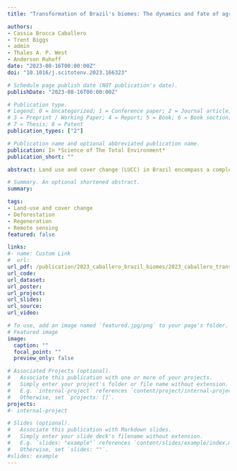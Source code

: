 ```yaml
---
title: "Transformation of Brazil's biomes: The dynamics and fate of agriculture and pasture expansion into native vegetation"

authors:
- Cassia Brocca Caballero
- Trent Biggs
- admin
- Thales A. P. West
- Anderson Ruhoff
date: "2023-08-16T00:00:00Z"
doi: "10.1016/j.scitotenv.2023.166323"

# Schedule page publish date (NOT publication's date).
publishDate: "2023-08-16T00:00:00Z"

# Publication type.
# Legend: 0 = Uncategorized; 1 = Conference paper; 2 = Journal article;
# 3 = Preprint / Working Paper; 4 = Report; 5 = Book; 6 = Book section;
# 7 = Thesis; 8 = Patent
publication_types: ["2"]

# Publication name and optional abbreviated publication name.
publication: In *Science of The Total Environment*
publication_short: ""

abstract: Land use and cover change (LUCC) in Brazil encompass a complex interplay of diverse factors across different biomes. Understanding these dynamics is crucial for informed decision-making and sustainable land management. In this study, we comprehensively analyzed LUCC patterns and drivers using 30 m resolution MapBiomas Collection 6.0 data (1985–2020). By mapping deforestation of primary and secondary natural vegetation, natural vegetation regeneration, and transitions between pasture, soybean, agriculture, and irrigation, we shed light on the intricate nature of LUCC in Brazil. Our findings highlight significant and increasing trends of deforestation in primary vegetation in the country. Simultaneously, the Atlantic Forest, Caatinga, Pampa, and other regions of the Cerrado have experienced intensification processes. Notably, the pasture area in Brazil reached its peak in 2006 and has since witnessed a gradual replacement by soybean and other crops. While pasture-driven deforestation persists in most biomes, the net pasture area has only increased in the Amazon and Pantanal, decreasing in other biomes due to the conversion of pasturelands to intensive cropping in other regions. Our analysis further reveals that primary and secondary vegetation deforestation accounts for a substantial portion of overall forest loss, with 72% and 17%, respectively. Of the cleared areas, 48% were in pasture, 9% in soybean cultivation, and 16% in other agricultural uses in 2020. Additionally, we observed a lower rate of deforestation in the Atlantic Forest, a biome that has been significantly influenced by anthropogenic activities since 1986. This holistic quantification of LUCC dynamics provides a solid foundation for understanding the impacts of these changes on local to continental-scale land-atmosphere interactions. By unraveling the complex nature of LUCC in Brazil, this study aims to contribute to the development of effective strategies for sustainable land management and decision-making processes.

# Summary. An optional shortened abstract.
summary: 

tags:
- Land-use and cover change
- Deforestation
- Regeneration
- Remote sensing
featured: false

links:
#- name: Custom Link
#  url: 
url_pdf: /publication/2023_caballero_brazil_biomes/2023_caballero_transformations_of_brazil_biomes.pdf
url_code: 
url_dataset: 
url_poster: 
url_project: 
url_slides: 
url_source: 
url_video: 

# To use, add an image named `featured.jpg/png` to your page's folder. 
# Featured image
image:
  caption: ""
  focal_point: ""
  preview_only: false

# Associated Projects (optional).
#   Associate this publication with one or more of your projects.
#   Simply enter your project's folder or file name without extension.
#   E.g. `internal-project` references `content/project/internal-project/index.md`.
#   Otherwise, set `projects: []`.
projects:
#- internal-project

# Slides (optional).
#   Associate this publication with Markdown slides.
#   Simply enter your slide deck's filename without extension.
#   E.g. `slides: "example"` references `content/slides/example/index.md`.
#   Otherwise, set `slides: ""`.
#slides: example
---
```


